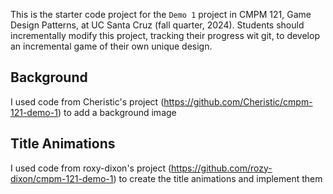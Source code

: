 This is the starter code project for the `Demo 1` project in CMPM 121, Game Design Patterns, at UC Santa Cruz (fall quarter, 2024). Students should incrementally modify this project, tracking their progress wit git, to develop an incremental game of their own unique design.

## Background 
I used code from Cheristic's project (https://github.com/Cheristic/cmpm-121-demo-1) to add a background image

## Title Animations 
I used code from roxy-dixon's project (https://github.com/rozy-dixon/cmpm-121-demo-1) to create the title animations and implement them
